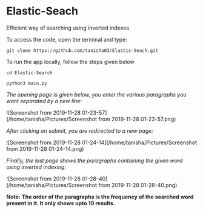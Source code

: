 # Elastic-Seach
Efficient way of searching using inverted indexes



To access the code, open the terminal and type:

`git clone https://github.com/tanisha03/Elastic-Seach.git`



To run the app locally, follow the steps given below

`cd Elastic-Search`

`python3 main.py`



*The opening page is given below, you enter the various paragraphs you want separated by a new line:*

![Screenshot from 2019-11-28 01-23-57](/home/tanisha/Pictures/Screenshot from 2019-11-28 01-23-57.png)

*After clicking on submit, you are redirected to a new page:*

![Screenshot from 2019-11-28 01-24-14](/home/tanisha/Pictures/Screenshot from 2019-11-28 01-24-14.png)

*Finally, the last page shows the paragraphs containing the given word using inverted indexing:*

![Screenshot from 2019-11-28 01-28-40](/home/tanisha/Pictures/Screenshot from 2019-11-28 01-28-40.png)

**Note: The order of the paragraphs is the frequency of the searched word present in it. It only shows upto 10 results.**



